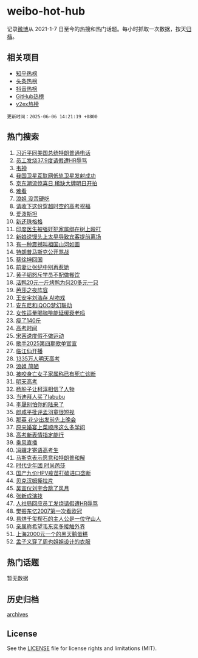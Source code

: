 # weibo-hot-hub

记录[微博](https://www.weibo.com)从 2021-1-7 日至今的热搜和热门话题。每小时抓取一次数据，按天[归档](archives)。

## 相关项目

- [知乎热榜](https://github.com/lonnyzhang423/zhihu-hot-hub)
- [头条热榜](https://github.com/lonnyzhang423/toutiao-hot-hub)
- [抖音热榜](https://github.com/lonnyzhang423/douyin-hot-hub)
- [GitHub热榜](https://github.com/lonnyzhang423/github-hot-hub)
- [v2ex热榜](https://github.com/lonnyzhang423/v2ex-hot-hub)


`更新时间：2025-06-06 14:21:19 +0800`

## 热门搜索

1. [习近平同美国总统特朗普通电话](https://m.weibo.cn/search?containerid=100103type%3D1%26t%3D10%26q%3D%23%E4%B9%A0%E8%BF%91%E5%B9%B3%E5%90%8C%E7%BE%8E%E5%9B%BD%E6%80%BB%E7%BB%9F%E7%89%B9%E6%9C%97%E6%99%AE%E9%80%9A%E7%94%B5%E8%AF%9D%23&stream_entry_id=51&isnewpage=1&extparam=seat%3D1%26filter_type%3Drealtimehot%26stream_entry_id%3D51%26c_type%3D51%26q%3D%2523%25E4%25B9%25A0%25E8%25BF%2591%25E5%25B9%25B3%25E5%2590%258C%25E7%25BE%258E%25E5%259B%25BD%25E6%2580%25BB%25E7%25BB%259F%25E7%2589%25B9%25E6%259C%2597%25E6%2599%25AE%25E9%2580%259A%25E7%2594%25B5%25E8%25AF%259D%2523%26dgr%3D0%26pos%3D0%26cate%3D10103%26display_time%3D1749190878%26pre_seqid%3D17491908783369055759)
1. [员工发烧37.9度请假遭HR辱骂](https://m.weibo.cn/search?containerid=100103type%3D1%26t%3D10%26q%3D%23%E5%91%98%E5%B7%A5%E5%8F%91%E7%83%A737.9%E5%BA%A6%E8%AF%B7%E5%81%87%E9%81%ADHR%E8%BE%B1%E9%AA%82%23&stream_entry_id=31&isnewpage=1&extparam=seat%3D1%26stream_entry_id%3D31%26band_rank%3D1%26q%3D%2523%25E5%2591%2598%25E5%25B7%25A5%25E5%258F%2591%25E7%2583%25A737.9%25E5%25BA%25A6%25E8%25AF%25B7%25E5%2581%2587%25E9%2581%25ADHR%25E8%25BE%25B1%25E9%25AA%2582%2523%26dgr%3D0%26flag%3D2%26filter_type%3Drealtimehot%26c_type%3D31%26pos%3D0%26cate%3D5001%26lcate%3D5001%26realpos%3D1%26display_time%3D1749190878%26pre_seqid%3D17491908783369055759)
1. [韦神](https://m.weibo.cn/search?containerid=100103type%3D1%26t%3D10%26q%3D%E9%9F%A6%E7%A5%9E&stream_entry_id=31&isnewpage=1&extparam=seat%3D1%26stream_entry_id%3D31%26band_rank%3D2%26q%3D%25E9%259F%25A6%25E7%25A5%259E%26dgr%3D0%26flag%3D1%26filter_type%3Drealtimehot%26c_type%3D31%26pos%3D1%26cate%3D5001%26lcate%3D5001%26realpos%3D2%26display_time%3D1749190878%26pre_seqid%3D17491908783369055759)
1. [我国卫星互联网低轨卫星发射成功](https://m.weibo.cn/search?containerid=100103type%3D1%26t%3D10%26q%3D%23%E6%88%91%E5%9B%BD%E5%8D%AB%E6%98%9F%E4%BA%92%E8%81%94%E7%BD%91%E4%BD%8E%E8%BD%A8%E5%8D%AB%E6%98%9F%E5%8F%91%E5%B0%84%E6%88%90%E5%8A%9F%23&stream_entry_id=31&isnewpage=1&extparam=seat%3D1%26stream_entry_id%3D31%26band_rank%3D3%26q%3D%2523%25E6%2588%2591%25E5%259B%25BD%25E5%258D%25AB%25E6%2598%259F%25E4%25BA%2592%25E8%2581%2594%25E7%25BD%2591%25E4%25BD%258E%25E8%25BD%25A8%25E5%258D%25AB%25E6%2598%259F%25E5%258F%2591%25E5%25B0%2584%25E6%2588%2590%25E5%258A%259F%2523%26dgr%3D0%26flag%3D0%26filter_type%3Drealtimehot%26c_type%3D31%26pos%3D2%26cate%3D5001%26lcate%3D5001%26realpos%3D3%26display_time%3D1749190878%26pre_seqid%3D17491908783369055759)
1. [京东潮流惊喜日 稀缺大牌明日开拍](https://m.weibo.cn/search?containerid=100103type%3D1%26t%3D10%26q%3D%23%E4%BA%AC%E4%B8%9C%E6%BD%AE%E6%B5%81%E6%83%8A%E5%96%9C%E6%97%A5+%E7%A8%80%E7%BC%BA%E5%A4%A7%E7%89%8C%E6%98%8E%E6%97%A5%E5%BC%80%E6%8B%8D%23&stream_entry_id=31&isnewpage=1&extparam=seat%3D1%26stream_entry_id%3D31%26band_rank%3D4%26q%3D%2523%25E4%25BA%25AC%25E4%25B8%259C%25E6%25BD%25AE%25E6%25B5%2581%25E6%2583%258A%25E5%2596%259C%25E6%2597%25A5%2520%25E7%25A8%2580%25E7%25BC%25BA%25E5%25A4%25A7%25E7%2589%258C%25E6%2598%258E%25E6%2597%25A5%25E5%25BC%2580%25E6%258B%258D%2523%26dgr%3D0%26is_ad_pos%3D1%26topic_ad%3D1%26c_type%3D31%26adid%3D288925%26cate%3D5001%26pos%3D3%26lcate%3D5001%26filter_type%3Drealtimehot%26display_time%3D1749190878%26pre_seqid%3D17491908783369055759)
1. [难看](https://m.weibo.cn/search?containerid=100103type%3D1%26t%3D10%26q%3D%E9%9A%BE%E7%9C%8B&stream_entry_id=31&isnewpage=1&extparam=seat%3D1%26stream_entry_id%3D31%26band_rank%3D4%26q%3D%25E9%259A%25BE%25E7%259C%258B%26dgr%3D0%26flag%3D1%26filter_type%3Drealtimehot%26c_type%3D31%26pos%3D4%26cate%3D5001%26lcate%3D5001%26realpos%3D4%26display_time%3D1749190878%26pre_seqid%3D17491908783369055759)
1. [浪姐 没苦硬吃](https://m.weibo.cn/search?containerid=100103type%3D1%26t%3D10%26q%3D%E6%B5%AA%E5%A7%90+%E6%B2%A1%E8%8B%A6%E7%A1%AC%E5%90%83&stream_entry_id=31&isnewpage=1&extparam=seat%3D1%26stream_entry_id%3D31%26band_rank%3D5%26q%3D%25E6%25B5%25AA%25E5%25A7%2590%2520%25E6%25B2%25A1%25E8%258B%25A6%25E7%25A1%25AC%25E5%2590%2583%26dgr%3D0%26flag%3D1%26filter_type%3Drealtimehot%26c_type%3D31%26pos%3D5%26cate%3D5001%26lcate%3D5001%26realpos%3D5%26display_time%3D1749190878%26pre_seqid%3D17491908783369055759)
1. [请收下这份穿越时空的高考祝福](https://m.weibo.cn/search?containerid=100103type%3D1%26t%3D10%26q%3D%23%E8%AF%B7%E6%94%B6%E4%B8%8B%E8%BF%99%E4%BB%BD%E7%A9%BF%E8%B6%8A%E6%97%B6%E7%A9%BA%E7%9A%84%E9%AB%98%E8%80%83%E7%A5%9D%E7%A6%8F%23&stream_entry_id=31&isnewpage=1&extparam=seat%3D1%26stream_entry_id%3D31%26band_rank%3D6%26q%3D%2523%25E8%25AF%25B7%25E6%2594%25B6%25E4%25B8%258B%25E8%25BF%2599%25E4%25BB%25BD%25E7%25A9%25BF%25E8%25B6%258A%25E6%2597%25B6%25E7%25A9%25BA%25E7%259A%2584%25E9%25AB%2598%25E8%2580%2583%25E7%25A5%259D%25E7%25A6%258F%2523%26dgr%3D0%26flag%3D1%26filter_type%3Drealtimehot%26c_type%3D31%26pos%3D6%26cate%3D5001%26lcate%3D5001%26realpos%3D6%26display_time%3D1749190878%26pre_seqid%3D17491908783369055759)
1. [爱泼斯坦](https://m.weibo.cn/search?containerid=100103type%3D1%26t%3D10%26q%3D%E7%88%B1%E6%B3%BC%E6%96%AF%E5%9D%A6&stream_entry_id=31&isnewpage=1&extparam=seat%3D1%26stream_entry_id%3D31%26band_rank%3D7%26q%3D%25E7%2588%25B1%25E6%25B3%25BC%25E6%2596%25AF%25E5%259D%25A6%26dgr%3D0%26flag%3D16%26filter_type%3Drealtimehot%26c_type%3D31%26pos%3D7%26cate%3D5001%26lcate%3D5001%26realpos%3D7%26display_time%3D1749190878%26pre_seqid%3D17491908783369055759)
1. [新还珠格格](https://m.weibo.cn/search?containerid=100103type%3D1%26t%3D10%26q%3D%E6%96%B0%E8%BF%98%E7%8F%A0%E6%A0%BC%E6%A0%BC&stream_entry_id=31&isnewpage=1&extparam=seat%3D1%26stream_entry_id%3D31%26band_rank%3D8%26q%3D%25E6%2596%25B0%25E8%25BF%2598%25E7%258F%25A0%25E6%25A0%25BC%25E6%25A0%25BC%26dgr%3D0%26flag%3D1%26filter_type%3Drealtimehot%26c_type%3D31%26pos%3D8%26cate%3D5001%26lcate%3D5001%26realpos%3D8%26display_time%3D1749190878%26pre_seqid%3D17491908783369055759)
1. [印度医生被强奸犯家属绑在树上殴打](https://m.weibo.cn/search?containerid=100103type%3D1%26t%3D10%26q%3D%23%E5%8D%B0%E5%BA%A6%E5%8C%BB%E7%94%9F%E8%A2%AB%E5%BC%BA%E5%A5%B8%E7%8A%AF%E5%AE%B6%E5%B1%9E%E7%BB%91%E5%9C%A8%E6%A0%91%E4%B8%8A%E6%AE%B4%E6%89%93%23&stream_entry_id=31&isnewpage=1&extparam=seat%3D1%26stream_entry_id%3D31%26band_rank%3D9%26q%3D%2523%25E5%258D%25B0%25E5%25BA%25A6%25E5%258C%25BB%25E7%2594%259F%25E8%25A2%25AB%25E5%25BC%25BA%25E5%25A5%25B8%25E7%258A%25AF%25E5%25AE%25B6%25E5%25B1%259E%25E7%25BB%2591%25E5%259C%25A8%25E6%25A0%2591%25E4%25B8%258A%25E6%25AE%25B4%25E6%2589%2593%2523%26dgr%3D0%26flag%3D2%26filter_type%3Drealtimehot%26c_type%3D31%26pos%3D9%26cate%3D5001%26lcate%3D5001%26realpos%3D9%26display_time%3D1749190878%26pre_seqid%3D17491908783369055759)
1. [新娘说馒头上太早导致宾客提前离场](https://m.weibo.cn/search?containerid=100103type%3D1%26t%3D10%26q%3D%23%E6%96%B0%E5%A8%98%E8%AF%B4%E9%A6%92%E5%A4%B4%E4%B8%8A%E5%A4%AA%E6%97%A9%E5%AF%BC%E8%87%B4%E5%AE%BE%E5%AE%A2%E6%8F%90%E5%89%8D%E7%A6%BB%E5%9C%BA%23&stream_entry_id=31&isnewpage=1&extparam=seat%3D1%26stream_entry_id%3D31%26band_rank%3D10%26q%3D%2523%25E6%2596%25B0%25E5%25A8%2598%25E8%25AF%25B4%25E9%25A6%2592%25E5%25A4%25B4%25E4%25B8%258A%25E5%25A4%25AA%25E6%2597%25A9%25E5%25AF%25BC%25E8%2587%25B4%25E5%25AE%25BE%25E5%25AE%25A2%25E6%258F%2590%25E5%2589%258D%25E7%25A6%25BB%25E5%259C%25BA%2523%26dgr%3D0%26flag%3D0%26filter_type%3Drealtimehot%26c_type%3D31%26pos%3D10%26cate%3D5001%26lcate%3D5001%26realpos%3D10%26display_time%3D1749190878%26pre_seqid%3D17491908783369055759)
1. [有一种震撼叫祖国山河如画](https://m.weibo.cn/search?containerid=100103type%3D1%26t%3D10%26q%3D%23%E6%9C%89%E4%B8%80%E7%A7%8D%E9%9C%87%E6%92%BC%E5%8F%AB%E7%A5%96%E5%9B%BD%E5%B1%B1%E6%B2%B3%E5%A6%82%E7%94%BB%23&stream_entry_id=31&isnewpage=1&extparam=seat%3D1%26stream_entry_id%3D31%26band_rank%3D11%26q%3D%2523%25E6%259C%2589%25E4%25B8%2580%25E7%25A7%258D%25E9%259C%2587%25E6%2592%25BC%25E5%258F%25AB%25E7%25A5%2596%25E5%259B%25BD%25E5%25B1%25B1%25E6%25B2%25B3%25E5%25A6%2582%25E7%2594%25BB%2523%26dgr%3D0%26flag%3D0%26filter_type%3Drealtimehot%26c_type%3D31%26pos%3D11%26cate%3D5001%26lcate%3D5001%26realpos%3D11%26display_time%3D1749190878%26pre_seqid%3D17491908783369055759)
1. [特朗普马斯克公开骂战](https://m.weibo.cn/search?containerid=100103type%3D1%26t%3D10%26q%3D%23%E7%89%B9%E6%9C%97%E6%99%AE%E9%A9%AC%E6%96%AF%E5%85%8B%E5%85%AC%E5%BC%80%E9%AA%82%E6%88%98%23&stream_entry_id=31&isnewpage=1&extparam=seat%3D1%26stream_entry_id%3D31%26band_rank%3D12%26q%3D%2523%25E7%2589%25B9%25E6%259C%2597%25E6%2599%25AE%25E9%25A9%25AC%25E6%2596%25AF%25E5%2585%258B%25E5%2585%25AC%25E5%25BC%2580%25E9%25AA%2582%25E6%2588%2598%2523%26dgr%3D0%26flag%3D0%26filter_type%3Drealtimehot%26c_type%3D31%26pos%3D12%26cate%3D5001%26lcate%3D5001%26realpos%3D12%26display_time%3D1749190878%26pre_seqid%3D17491908783369055759)
1. [蔡徐坤回国](https://m.weibo.cn/search?containerid=100103type%3D1%26t%3D10%26q%3D%E8%94%A1%E5%BE%90%E5%9D%A4%E5%9B%9E%E5%9B%BD&stream_entry_id=31&isnewpage=1&extparam=seat%3D1%26stream_entry_id%3D31%26band_rank%3D13%26q%3D%25E8%2594%25A1%25E5%25BE%2590%25E5%259D%25A4%25E5%259B%259E%25E5%259B%25BD%26dgr%3D0%26flag%3D0%26filter_type%3Drealtimehot%26c_type%3D31%26pos%3D13%26cate%3D5001%26lcate%3D5001%26realpos%3D13%26display_time%3D1749190878%26pre_seqid%3D17491908783369055759)
1. [前妻让张纪中别再惹她](https://m.weibo.cn/search?containerid=100103type%3D1%26t%3D10%26q%3D%23%E5%89%8D%E5%A6%BB%E8%AE%A9%E5%BC%A0%E7%BA%AA%E4%B8%AD%E5%88%AB%E5%86%8D%E6%83%B9%E5%A5%B9%23&stream_entry_id=31&isnewpage=1&extparam=seat%3D1%26stream_entry_id%3D31%26band_rank%3D14%26q%3D%2523%25E5%2589%258D%25E5%25A6%25BB%25E8%25AE%25A9%25E5%25BC%25A0%25E7%25BA%25AA%25E4%25B8%25AD%25E5%2588%25AB%25E5%2586%258D%25E6%2583%25B9%25E5%25A5%25B9%2523%26dgr%3D0%26flag%3D1%26filter_type%3Drealtimehot%26c_type%3D31%26pos%3D14%26cate%3D5001%26lcate%3D5001%26realpos%3D14%26display_time%3D1749190878%26pre_seqid%3D17491908783369055759)
1. [黄子韬怒斥学员不配做餐饮](https://m.weibo.cn/search?containerid=100103type%3D1%26t%3D10%26q%3D%E9%BB%84%E5%AD%90%E9%9F%AC%E6%80%92%E6%96%A5%E5%AD%A6%E5%91%98%E4%B8%8D%E9%85%8D%E5%81%9A%E9%A4%90%E9%A5%AE&stream_entry_id=31&isnewpage=1&extparam=seat%3D1%26stream_entry_id%3D31%26band_rank%3D15%26q%3D%25E9%25BB%2584%25E5%25AD%2590%25E9%259F%25AC%25E6%2580%2592%25E6%2596%25A5%25E5%25AD%25A6%25E5%2591%2598%25E4%25B8%258D%25E9%2585%258D%25E5%2581%259A%25E9%25A4%2590%25E9%25A5%25AE%26dgr%3D0%26flag%3D2%26filter_type%3Drealtimehot%26c_type%3D31%26pos%3D15%26cate%3D5001%26lcate%3D5001%26realpos%3D15%26display_time%3D1749190878%26pre_seqid%3D17491908783369055759)
1. [活鸭20元一斤烤鸭为何20多元一只](https://m.weibo.cn/search?containerid=100103type%3D1%26t%3D10%26q%3D%23%E6%B4%BB%E9%B8%AD20%E5%85%83%E4%B8%80%E6%96%A4%E7%83%A4%E9%B8%AD%E4%B8%BA%E4%BD%9520%E5%A4%9A%E5%85%83%E4%B8%80%E5%8F%AA%23&stream_entry_id=31&isnewpage=1&extparam=seat%3D1%26stream_entry_id%3D31%26band_rank%3D16%26q%3D%2523%25E6%25B4%25BB%25E9%25B8%25AD20%25E5%2585%2583%25E4%25B8%2580%25E6%2596%25A4%25E7%2583%25A4%25E9%25B8%25AD%25E4%25B8%25BA%25E4%25BD%259520%25E5%25A4%259A%25E5%2585%2583%25E4%25B8%2580%25E5%258F%25AA%2523%26dgr%3D0%26flag%3D0%26filter_type%3Drealtimehot%26c_type%3D31%26pos%3D16%26cate%3D5001%26lcate%3D5001%26realpos%3D16%26display_time%3D1749190878%26pre_seqid%3D17491908783369055759)
1. [芭莎之夜阵容](https://m.weibo.cn/search?containerid=100103type%3D1%26t%3D10%26q%3D%23%E8%8A%AD%E8%8E%8E%E4%B9%8B%E5%A4%9C%E9%98%B5%E5%AE%B9%23&stream_entry_id=31&isnewpage=1&extparam=seat%3D1%26stream_entry_id%3D31%26band_rank%3D17%26q%3D%2523%25E8%258A%25AD%25E8%258E%258E%25E4%25B9%258B%25E5%25A4%259C%25E9%2598%25B5%25E5%25AE%25B9%2523%26dgr%3D0%26flag%3D1%26filter_type%3Drealtimehot%26c_type%3D31%26pos%3D17%26cate%3D5001%26lcate%3D5001%26realpos%3D17%26display_time%3D1749190878%26pre_seqid%3D17491908783369055759)
1. [王安宇刘浩存 AI吻戏](https://m.weibo.cn/search?containerid=100103type%3D1%26t%3D10%26q%3D%E7%8E%8B%E5%AE%89%E5%AE%87%E5%88%98%E6%B5%A9%E5%AD%98+AI%E5%90%BB%E6%88%8F&stream_entry_id=31&isnewpage=1&extparam=seat%3D1%26stream_entry_id%3D31%26band_rank%3D18%26q%3D%25E7%258E%258B%25E5%25AE%2589%25E5%25AE%2587%25E5%2588%2598%25E6%25B5%25A9%25E5%25AD%2598%2520AI%25E5%2590%25BB%25E6%2588%258F%26dgr%3D0%26flag%3D0%26filter_type%3Drealtimehot%26c_type%3D31%26pos%3D18%26cate%3D5001%26lcate%3D5001%26realpos%3D18%26display_time%3D1749190878%26pre_seqid%3D17491908783369055759)
1. [安东尼和iQOO梦幻联动](https://m.weibo.cn/search?containerid=100103type%3D1%26t%3D10%26q%3D%23%E5%AE%89%E4%B8%9C%E5%B0%BC%E5%92%8CiQOO%E6%A2%A6%E5%B9%BB%E8%81%94%E5%8A%A8%23&stream_entry_id=31&isnewpage=1&extparam=seat%3D1%26stream_entry_id%3D31%26band_rank%3D19%26q%3D%2523%25E5%25AE%2589%25E4%25B8%259C%25E5%25B0%25BC%25E5%2592%258CiQOO%25E6%25A2%25A6%25E5%25B9%25BB%25E8%2581%2594%25E5%258A%25A8%2523%26dgr%3D0%26flag%3D1%26filter_type%3Drealtimehot%26c_type%3D31%26pos%3D19%26cate%3D5001%26lcate%3D5001%26realpos%3D19%26display_time%3D1749190878%26pre_seqid%3D17491908783369055759)
1. [女性适量喝咖啡能延缓衰老吗](https://m.weibo.cn/search?containerid=100103type%3D1%26t%3D10%26q%3D%E5%A5%B3%E6%80%A7%E9%80%82%E9%87%8F%E5%96%9D%E5%92%96%E5%95%A1%E8%83%BD%E5%BB%B6%E7%BC%93%E8%A1%B0%E8%80%81%E5%90%97&stream_entry_id=31&isnewpage=1&extparam=seat%3D1%26stream_entry_id%3D31%26band_rank%3D20%26q%3D%25E5%25A5%25B3%25E6%2580%25A7%25E9%2580%2582%25E9%2587%258F%25E5%2596%259D%25E5%2592%2596%25E5%2595%25A1%25E8%2583%25BD%25E5%25BB%25B6%25E7%25BC%2593%25E8%25A1%25B0%25E8%2580%2581%25E5%2590%2597%26dgr%3D0%26is_ai_ask%3D1%26flag%3D1%26filter_type%3Drealtimehot%26realpos%3D20%26pos%3D20%26cate%3D5001%26lcate%3D5001%26c_type%3D31%26display_time%3D1749190878%26pre_seqid%3D17491908783369055759)
1. [瘦了140斤](https://m.weibo.cn/search?containerid=100103type%3D1%26t%3D10%26q%3D%E7%98%A6%E4%BA%86140%E6%96%A4&stream_entry_id=31&isnewpage=1&extparam=seat%3D1%26stream_entry_id%3D31%26band_rank%3D21%26q%3D%25E7%2598%25A6%25E4%25BA%2586140%25E6%2596%25A4%26dgr%3D0%26flag%3D0%26filter_type%3Drealtimehot%26c_type%3D31%26pos%3D21%26cate%3D5001%26lcate%3D5001%26realpos%3D21%26display_time%3D1749190878%26pre_seqid%3D17491908783369055759)
1. [高考时间](https://m.weibo.cn/search?containerid=100103type%3D1%26t%3D10%26q%3D%E9%AB%98%E8%80%83%E6%97%B6%E9%97%B4&stream_entry_id=31&isnewpage=1&extparam=seat%3D1%26stream_entry_id%3D31%26band_rank%3D22%26q%3D%25E9%25AB%2598%25E8%2580%2583%25E6%2597%25B6%25E9%2597%25B4%26dgr%3D0%26flag%3D0%26filter_type%3Drealtimehot%26c_type%3D31%26pos%3D22%26cate%3D5001%26lcate%3D5001%26realpos%3D22%26display_time%3D1749190878%26pre_seqid%3D17491908783369055759)
1. [宋茜说度假不做运动](https://m.weibo.cn/search?containerid=100103type%3D1%26t%3D10%26q%3D%23%E5%AE%8B%E8%8C%9C%E8%AF%B4%E5%BA%A6%E5%81%87%E4%B8%8D%E5%81%9A%E8%BF%90%E5%8A%A8%23&stream_entry_id=31&isnewpage=1&extparam=seat%3D1%26stream_entry_id%3D31%26band_rank%3D23%26q%3D%2523%25E5%25AE%258B%25E8%258C%259C%25E8%25AF%25B4%25E5%25BA%25A6%25E5%2581%2587%25E4%25B8%258D%25E5%2581%259A%25E8%25BF%2590%25E5%258A%25A8%2523%26dgr%3D0%26flag%3D1%26filter_type%3Drealtimehot%26c_type%3D31%26pos%3D23%26cate%3D5001%26lcate%3D5001%26realpos%3D23%26display_time%3D1749190878%26pre_seqid%3D17491908783369055759)
1. [歌手2025第四期歌单官宣](https://m.weibo.cn/search?containerid=100103type%3D1%26t%3D10%26q%3D%23%E6%AD%8C%E6%89%8B2025%E7%AC%AC%E5%9B%9B%E6%9C%9F%E6%AD%8C%E5%8D%95%E5%AE%98%E5%AE%A3%23&stream_entry_id=31&isnewpage=1&extparam=seat%3D1%26stream_entry_id%3D31%26band_rank%3D24%26q%3D%2523%25E6%25AD%258C%25E6%2589%258B2025%25E7%25AC%25AC%25E5%259B%259B%25E6%259C%259F%25E6%25AD%258C%25E5%258D%2595%25E5%25AE%2598%25E5%25AE%25A3%2523%26dgr%3D0%26flag%3D1%26filter_type%3Drealtimehot%26c_type%3D31%26pos%3D24%26cate%3D5001%26lcate%3D5001%26realpos%3D24%26display_time%3D1749190878%26pre_seqid%3D17491908783369055759)
1. [临江仙开播](https://m.weibo.cn/search?containerid=100103type%3D1%26t%3D10%26q%3D%E4%B8%B4%E6%B1%9F%E4%BB%99%E5%BC%80%E6%92%AD&stream_entry_id=31&isnewpage=1&extparam=seat%3D1%26stream_entry_id%3D31%26band_rank%3D25%26q%3D%25E4%25B8%25B4%25E6%25B1%259F%25E4%25BB%2599%25E5%25BC%2580%25E6%2592%25AD%26dgr%3D0%26flag%3D0%26filter_type%3Drealtimehot%26c_type%3D31%26pos%3D25%26cate%3D5001%26lcate%3D5001%26realpos%3D25%26display_time%3D1749190878%26pre_seqid%3D17491908783369055759)
1. [1335万人明天高考](https://m.weibo.cn/search?containerid=100103type%3D1%26t%3D10%26q%3D%231335%E4%B8%87%E4%BA%BA%E6%98%8E%E5%A4%A9%E9%AB%98%E8%80%83%23&stream_entry_id=31&isnewpage=1&extparam=seat%3D1%26stream_entry_id%3D31%26band_rank%3D26%26q%3D%25231335%25E4%25B8%2587%25E4%25BA%25BA%25E6%2598%258E%25E5%25A4%25A9%25E9%25AB%2598%25E8%2580%2583%2523%26dgr%3D0%26flag%3D0%26filter_type%3Drealtimehot%26c_type%3D31%26pos%3D26%26cate%3D5001%26lcate%3D5001%26realpos%3D26%26display_time%3D1749190878%26pre_seqid%3D17491908783369055759)
1. [浪姐 简陋](https://m.weibo.cn/search?containerid=100103type%3D1%26t%3D10%26q%3D%E6%B5%AA%E5%A7%90+%E7%AE%80%E9%99%8B&stream_entry_id=31&isnewpage=1&extparam=seat%3D1%26stream_entry_id%3D31%26band_rank%3D27%26q%3D%25E6%25B5%25AA%25E5%25A7%2590%2520%25E7%25AE%2580%25E9%2599%258B%26dgr%3D0%26flag%3D1%26filter_type%3Drealtimehot%26c_type%3D31%26pos%3D27%26cate%3D5001%26lcate%3D5001%26realpos%3D27%26display_time%3D1749190878%26pre_seqid%3D17491908783369055759)
1. [被咬身亡女子家属称已有死亡诊断](https://m.weibo.cn/search?containerid=100103type%3D1%26t%3D10%26q%3D%23%E8%A2%AB%E5%92%AC%E8%BA%AB%E4%BA%A1%E5%A5%B3%E5%AD%90%E5%AE%B6%E5%B1%9E%E7%A7%B0%E5%B7%B2%E6%9C%89%E6%AD%BB%E4%BA%A1%E8%AF%8A%E6%96%AD%23&stream_entry_id=31&isnewpage=1&extparam=seat%3D1%26stream_entry_id%3D31%26band_rank%3D28%26q%3D%2523%25E8%25A2%25AB%25E5%2592%25AC%25E8%25BA%25AB%25E4%25BA%25A1%25E5%25A5%25B3%25E5%25AD%2590%25E5%25AE%25B6%25E5%25B1%259E%25E7%25A7%25B0%25E5%25B7%25B2%25E6%259C%2589%25E6%25AD%25BB%25E4%25BA%25A1%25E8%25AF%258A%25E6%2596%25AD%2523%26dgr%3D0%26flag%3D0%26filter_type%3Drealtimehot%26c_type%3D31%26pos%3D28%26cate%3D5001%26lcate%3D5001%26realpos%3D28%26display_time%3D1749190878%26pre_seqid%3D17491908783369055759)
1. [明天高考](https://m.weibo.cn/search?containerid=100103type%3D1%26t%3D10%26q%3D%23%E6%98%8E%E5%A4%A9%E9%AB%98%E8%80%83%23&stream_entry_id=31&isnewpage=1&extparam=seat%3D1%26stream_entry_id%3D31%26band_rank%3D29%26q%3D%2523%25E6%2598%258E%25E5%25A4%25A9%25E9%25AB%2598%25E8%2580%2583%2523%26dgr%3D0%26flag%3D0%26filter_type%3Drealtimehot%26c_type%3D31%26pos%3D29%26cate%3D5001%26lcate%3D5001%26realpos%3D29%26display_time%3D1749190878%26pre_seqid%3D17491908783369055759)
1. [杨肸子让柯淳相信了人物](https://m.weibo.cn/search?containerid=100103type%3D1%26t%3D10%26q%3D%E6%9D%A8%E8%82%B8%E5%AD%90%E8%AE%A9%E6%9F%AF%E6%B7%B3%E7%9B%B8%E4%BF%A1%E4%BA%86%E4%BA%BA%E7%89%A9&stream_entry_id=31&isnewpage=1&extparam=seat%3D1%26stream_entry_id%3D31%26band_rank%3D30%26q%3D%25E6%259D%25A8%25E8%2582%25B8%25E5%25AD%2590%25E8%25AE%25A9%25E6%259F%25AF%25E6%25B7%25B3%25E7%259B%25B8%25E4%25BF%25A1%25E4%25BA%2586%25E4%25BA%25BA%25E7%2589%25A9%26dgr%3D0%26flag%3D1%26filter_type%3Drealtimehot%26c_type%3D31%26pos%3D30%26cate%3D5001%26lcate%3D5001%26realpos%3D30%26display_time%3D1749190878%26pre_seqid%3D17491908783369055759)
1. [当迪拜人买了labubu](https://m.weibo.cn/search?containerid=100103type%3D1%26t%3D10%26q%3D%E5%BD%93%E8%BF%AA%E6%8B%9C%E4%BA%BA%E4%B9%B0%E4%BA%86labubu&stream_entry_id=31&isnewpage=1&extparam=seat%3D1%26stream_entry_id%3D31%26band_rank%3D31%26q%3D%25E5%25BD%2593%25E8%25BF%25AA%25E6%258B%259C%25E4%25BA%25BA%25E4%25B9%25B0%25E4%25BA%2586labubu%26dgr%3D0%26flag%3D0%26filter_type%3Drealtimehot%26c_type%3D31%26pos%3D31%26cate%3D5001%26lcate%3D5001%26realpos%3D31%26display_time%3D1749190878%26pre_seqid%3D17491908783369055759)
1. [李晟别怕你的陆来了](https://m.weibo.cn/search?containerid=100103type%3D1%26t%3D10%26q%3D%E6%9D%8E%E6%99%9F%E5%88%AB%E6%80%95%E4%BD%A0%E7%9A%84%E9%99%86%E6%9D%A5%E4%BA%86&stream_entry_id=31&isnewpage=1&extparam=seat%3D1%26stream_entry_id%3D31%26band_rank%3D32%26q%3D%25E6%259D%258E%25E6%2599%259F%25E5%2588%25AB%25E6%2580%2595%25E4%25BD%25A0%25E7%259A%2584%25E9%2599%2586%25E6%259D%25A5%25E4%25BA%2586%26dgr%3D0%26flag%3D1%26filter_type%3Drealtimehot%26c_type%3D31%26pos%3D32%26cate%3D5001%26lcate%3D5001%26realpos%3D32%26display_time%3D1749190878%26pre_seqid%3D17491908783369055759)
1. [郎咸平批评孟羽童很短视](https://m.weibo.cn/search?containerid=100103type%3D1%26t%3D10%26q%3D%23%E9%83%8E%E5%92%B8%E5%B9%B3%E6%89%B9%E8%AF%84%E5%AD%9F%E7%BE%BD%E7%AB%A5%E5%BE%88%E7%9F%AD%E8%A7%86%23&stream_entry_id=31&isnewpage=1&extparam=seat%3D1%26stream_entry_id%3D31%26band_rank%3D33%26q%3D%2523%25E9%2583%258E%25E5%2592%25B8%25E5%25B9%25B3%25E6%2589%25B9%25E8%25AF%2584%25E5%25AD%259F%25E7%25BE%25BD%25E7%25AB%25A5%25E5%25BE%2588%25E7%259F%25AD%25E8%25A7%2586%2523%26dgr%3D0%26flag%3D1%26filter_type%3Drealtimehot%26c_type%3D31%26pos%3D33%26cate%3D5001%26lcate%3D5001%26realpos%3D33%26display_time%3D1749190878%26pre_seqid%3D17491908783369055759)
1. [那英 花少出发前先上晚会](https://m.weibo.cn/search?containerid=100103type%3D1%26t%3D10%26q%3D%E9%82%A3%E8%8B%B1+%E8%8A%B1%E5%B0%91%E5%87%BA%E5%8F%91%E5%89%8D%E5%85%88%E4%B8%8A%E6%99%9A%E4%BC%9A&stream_entry_id=31&isnewpage=1&extparam=seat%3D1%26stream_entry_id%3D31%26band_rank%3D34%26q%3D%25E9%2582%25A3%25E8%258B%25B1%2520%25E8%258A%25B1%25E5%25B0%2591%25E5%2587%25BA%25E5%258F%2591%25E5%2589%258D%25E5%2585%2588%25E4%25B8%258A%25E6%2599%259A%25E4%25BC%259A%26dgr%3D0%26flag%3D1%26filter_type%3Drealtimehot%26c_type%3D31%26pos%3D34%26cate%3D5001%26lcate%3D5001%26realpos%3D34%26display_time%3D1749190878%26pre_seqid%3D17491908783369055759)
1. [原来婚宴上菜顺序这么多学问](https://m.weibo.cn/search?containerid=100103type%3D1%26t%3D10%26q%3D%23%E5%8E%9F%E6%9D%A5%E5%A9%9A%E5%AE%B4%E4%B8%8A%E8%8F%9C%E9%A1%BA%E5%BA%8F%E8%BF%99%E4%B9%88%E5%A4%9A%E5%AD%A6%E9%97%AE%23&stream_entry_id=31&isnewpage=1&extparam=seat%3D1%26stream_entry_id%3D31%26band_rank%3D35%26q%3D%2523%25E5%258E%259F%25E6%259D%25A5%25E5%25A9%259A%25E5%25AE%25B4%25E4%25B8%258A%25E8%258F%259C%25E9%25A1%25BA%25E5%25BA%258F%25E8%25BF%2599%25E4%25B9%2588%25E5%25A4%259A%25E5%25AD%25A6%25E9%2597%25AE%2523%26dgr%3D0%26flag%3D1%26filter_type%3Drealtimehot%26c_type%3D31%26pos%3D35%26cate%3D5001%26lcate%3D5001%26realpos%3D35%26display_time%3D1749190878%26pre_seqid%3D17491908783369055759)
1. [高考新表情指定能行](https://m.weibo.cn/search?containerid=100103type%3D1%26t%3D10%26q%3D%E9%AB%98%E8%80%83%E6%96%B0%E8%A1%A8%E6%83%85%E6%8C%87%E5%AE%9A%E8%83%BD%E8%A1%8C&stream_entry_id=31&isnewpage=1&extparam=seat%3D1%26stream_entry_id%3D31%26band_rank%3D36%26q%3D%25E9%25AB%2598%25E8%2580%2583%25E6%2596%25B0%25E8%25A1%25A8%25E6%2583%2585%25E6%258C%2587%25E5%25AE%259A%25E8%2583%25BD%25E8%25A1%258C%26dgr%3D0%26flag%3D1%26filter_type%3Drealtimehot%26c_type%3D31%26pos%3D36%26cate%3D5001%26lcate%3D5001%26realpos%3D36%26display_time%3D1749190878%26pre_seqid%3D17491908783369055759)
1. [乘风直播](https://m.weibo.cn/search?containerid=100103type%3D1%26t%3D10%26q%3D%E4%B9%98%E9%A3%8E%E7%9B%B4%E6%92%AD&stream_entry_id=31&isnewpage=1&extparam=seat%3D1%26stream_entry_id%3D31%26band_rank%3D37%26q%3D%25E4%25B9%2598%25E9%25A3%258E%25E7%259B%25B4%25E6%2592%25AD%26dgr%3D0%26flag%3D0%26filter_type%3Drealtimehot%26c_type%3D31%26pos%3D37%26cate%3D5001%26lcate%3D5001%26realpos%3D37%26display_time%3D1749190878%26pre_seqid%3D17491908783369055759)
1. [冯骥才寄语高考生](https://m.weibo.cn/search?containerid=100103type%3D1%26t%3D10%26q%3D%E5%86%AF%E9%AA%A5%E6%89%8D%E5%AF%84%E8%AF%AD%E9%AB%98%E8%80%83%E7%94%9F&stream_entry_id=31&isnewpage=1&extparam=seat%3D1%26stream_entry_id%3D31%26band_rank%3D38%26q%3D%25E5%2586%25AF%25E9%25AA%25A5%25E6%2589%258D%25E5%25AF%2584%25E8%25AF%25AD%25E9%25AB%2598%25E8%2580%2583%25E7%2594%259F%26dgr%3D0%26flag%3D1%26filter_type%3Drealtimehot%26c_type%3D31%26pos%3D38%26cate%3D5001%26lcate%3D5001%26realpos%3D38%26display_time%3D1749190878%26pre_seqid%3D17491908783369055759)
1. [马斯克表示愿意和特朗普和解](https://m.weibo.cn/search?containerid=100103type%3D1%26t%3D10%26q%3D%23%E9%A9%AC%E6%96%AF%E5%85%8B%E8%A1%A8%E7%A4%BA%E6%84%BF%E6%84%8F%E5%92%8C%E7%89%B9%E6%9C%97%E6%99%AE%E5%92%8C%E8%A7%A3%23&stream_entry_id=31&isnewpage=1&extparam=seat%3D1%26stream_entry_id%3D31%26band_rank%3D39%26q%3D%2523%25E9%25A9%25AC%25E6%2596%25AF%25E5%2585%258B%25E8%25A1%25A8%25E7%25A4%25BA%25E6%2584%25BF%25E6%2584%258F%25E5%2592%258C%25E7%2589%25B9%25E6%259C%2597%25E6%2599%25AE%25E5%2592%258C%25E8%25A7%25A3%2523%26dgr%3D0%26flag%3D0%26filter_type%3Drealtimehot%26c_type%3D31%26pos%3D39%26cate%3D5001%26lcate%3D5001%26realpos%3D39%26display_time%3D1749190878%26pre_seqid%3D17491908783369055759)
1. [时代少年团 时尚芭莎](https://m.weibo.cn/search?containerid=100103type%3D1%26t%3D10%26q%3D%E6%97%B6%E4%BB%A3%E5%B0%91%E5%B9%B4%E5%9B%A2+%E6%97%B6%E5%B0%9A%E8%8A%AD%E8%8E%8E&stream_entry_id=31&isnewpage=1&extparam=seat%3D1%26stream_entry_id%3D31%26band_rank%3D40%26q%3D%25E6%2597%25B6%25E4%25BB%25A3%25E5%25B0%2591%25E5%25B9%25B4%25E5%259B%25A2%2520%25E6%2597%25B6%25E5%25B0%259A%25E8%258A%25AD%25E8%258E%258E%26dgr%3D0%26flag%3D1%26filter_type%3Drealtimehot%26c_type%3D31%26pos%3D40%26cate%3D5001%26lcate%3D5001%26realpos%3D40%26display_time%3D1749190878%26pre_seqid%3D17491908783369055759)
1. [国产九价HPV疫苗打破进口垄断](https://m.weibo.cn/search?containerid=100103type%3D1%26t%3D10%26q%3D%E5%9B%BD%E4%BA%A7%E4%B9%9D%E4%BB%B7HPV%E7%96%AB%E8%8B%97%E6%89%93%E7%A0%B4%E8%BF%9B%E5%8F%A3%E5%9E%84%E6%96%AD&stream_entry_id=31&isnewpage=1&extparam=seat%3D1%26stream_entry_id%3D31%26band_rank%3D41%26q%3D%25E5%259B%25BD%25E4%25BA%25A7%25E4%25B9%259D%25E4%25BB%25B7HPV%25E7%2596%25AB%25E8%258B%2597%25E6%2589%2593%25E7%25A0%25B4%25E8%25BF%259B%25E5%258F%25A3%25E5%259E%2584%25E6%2596%25AD%26dgr%3D0%26flag%3D1%26filter_type%3Drealtimehot%26c_type%3D31%26pos%3D41%26cate%3D5001%26lcate%3D5001%26realpos%3D41%26display_time%3D1749190878%26pre_seqid%3D17491908783369055759)
1. [贝克汉姆撕拉片](https://m.weibo.cn/search?containerid=100103type%3D1%26t%3D10%26q%3D%E8%B4%9D%E5%85%8B%E6%B1%89%E5%A7%86%E6%92%95%E6%8B%89%E7%89%87&stream_entry_id=31&isnewpage=1&extparam=seat%3D1%26stream_entry_id%3D31%26band_rank%3D42%26q%3D%25E8%25B4%259D%25E5%2585%258B%25E6%25B1%2589%25E5%25A7%2586%25E6%2592%2595%25E6%258B%2589%25E7%2589%2587%26dgr%3D0%26flag%3D1%26filter_type%3Drealtimehot%26c_type%3D31%26pos%3D42%26cate%3D5001%26lcate%3D5001%26realpos%3D42%26display_time%3D1749190878%26pre_seqid%3D17491908783369055759)
1. [吴宣仪刘宇合跳了风月](https://m.weibo.cn/search?containerid=100103type%3D1%26t%3D10%26q%3D%23%E5%90%B4%E5%AE%A3%E4%BB%AA%E5%88%98%E5%AE%87%E5%90%88%E8%B7%B3%E4%BA%86%E9%A3%8E%E6%9C%88%23&stream_entry_id=31&isnewpage=1&extparam=seat%3D1%26stream_entry_id%3D31%26band_rank%3D43%26q%3D%2523%25E5%2590%25B4%25E5%25AE%25A3%25E4%25BB%25AA%25E5%2588%2598%25E5%25AE%2587%25E5%2590%2588%25E8%25B7%25B3%25E4%25BA%2586%25E9%25A3%258E%25E6%259C%2588%2523%26dgr%3D0%26flag%3D1%26filter_type%3Drealtimehot%26c_type%3D31%26pos%3D43%26cate%3D5001%26lcate%3D5001%26realpos%3D43%26display_time%3D1749190878%26pre_seqid%3D17491908783369055759)
1. [张新成演技](https://m.weibo.cn/search?containerid=100103type%3D1%26t%3D10%26q%3D%E5%BC%A0%E6%96%B0%E6%88%90%E6%BC%94%E6%8A%80&stream_entry_id=31&isnewpage=1&extparam=seat%3D1%26stream_entry_id%3D31%26band_rank%3D44%26q%3D%25E5%25BC%25A0%25E6%2596%25B0%25E6%2588%2590%25E6%25BC%2594%25E6%258A%2580%26dgr%3D0%26flag%3D1%26filter_type%3Drealtimehot%26c_type%3D31%26pos%3D44%26cate%3D5001%26lcate%3D5001%26realpos%3D44%26display_time%3D1749190878%26pre_seqid%3D17491908783369055759)
1. [人社局回应员工发烧请假遭HR辱骂](https://m.weibo.cn/search?containerid=100103type%3D1%26t%3D10%26q%3D%23%E4%BA%BA%E7%A4%BE%E5%B1%80%E5%9B%9E%E5%BA%94%E5%91%98%E5%B7%A5%E5%8F%91%E7%83%A7%E8%AF%B7%E5%81%87%E9%81%ADHR%E8%BE%B1%E9%AA%82%23&stream_entry_id=31&isnewpage=1&extparam=seat%3D1%26stream_entry_id%3D31%26band_rank%3D45%26q%3D%2523%25E4%25BA%25BA%25E7%25A4%25BE%25E5%25B1%2580%25E5%259B%259E%25E5%25BA%2594%25E5%2591%2598%25E5%25B7%25A5%25E5%258F%2591%25E7%2583%25A7%25E8%25AF%25B7%25E5%2581%2587%25E9%2581%25ADHR%25E8%25BE%25B1%25E9%25AA%2582%2523%26dgr%3D0%26flag%3D1%26filter_type%3Drealtimehot%26c_type%3D31%26pos%3D45%26cate%3D5001%26lcate%3D5001%26realpos%3D45%26display_time%3D1749190878%26pre_seqid%3D17491908783369055759)
1. [樊振东忆2007第一次看欧冠](https://m.weibo.cn/search?containerid=100103type%3D1%26t%3D10%26q%3D%23%E6%A8%8A%E6%8C%AF%E4%B8%9C%E5%BF%862007%E7%AC%AC%E4%B8%80%E6%AC%A1%E7%9C%8B%E6%AC%A7%E5%86%A0%23&stream_entry_id=31&isnewpage=1&extparam=seat%3D1%26stream_entry_id%3D31%26band_rank%3D46%26q%3D%2523%25E6%25A8%258A%25E6%258C%25AF%25E4%25B8%259C%25E5%25BF%25862007%25E7%25AC%25AC%25E4%25B8%2580%25E6%25AC%25A1%25E7%259C%258B%25E6%25AC%25A7%25E5%2586%25A0%2523%26dgr%3D0%26flag%3D0%26filter_type%3Drealtimehot%26c_type%3D31%26pos%3D46%26cate%3D5001%26lcate%3D5001%26realpos%3D46%26display_time%3D1749190878%26pre_seqid%3D17491908783369055759)
1. [易烊千玺楔石的主人公是一位守山人](https://m.weibo.cn/search?containerid=100103type%3D1%26t%3D10%26q%3D%23%E6%98%93%E7%83%8A%E5%8D%83%E7%8E%BA%E6%A5%94%E7%9F%B3%E7%9A%84%E4%B8%BB%E4%BA%BA%E5%85%AC%E6%98%AF%E4%B8%80%E4%BD%8D%E5%AE%88%E5%B1%B1%E4%BA%BA%23&stream_entry_id=31&isnewpage=1&extparam=seat%3D1%26stream_entry_id%3D31%26band_rank%3D47%26q%3D%2523%25E6%2598%2593%25E7%2583%258A%25E5%258D%2583%25E7%258E%25BA%25E6%25A5%2594%25E7%259F%25B3%25E7%259A%2584%25E4%25B8%25BB%25E4%25BA%25BA%25E5%2585%25AC%25E6%2598%25AF%25E4%25B8%2580%25E4%25BD%258D%25E5%25AE%2588%25E5%25B1%25B1%25E4%25BA%25BA%2523%26dgr%3D0%26flag%3D1%26filter_type%3Drealtimehot%26c_type%3D31%26pos%3D47%26cate%3D5001%26lcate%3D5001%26realpos%3D47%26display_time%3D1749190878%26pre_seqid%3D17491908783369055759)
1. [亲属称希望韦东奕多接触外界](https://m.weibo.cn/search?containerid=100103type%3D1%26t%3D10%26q%3D%23%E4%BA%B2%E5%B1%9E%E7%A7%B0%E5%B8%8C%E6%9C%9B%E9%9F%A6%E4%B8%9C%E5%A5%95%E5%A4%9A%E6%8E%A5%E8%A7%A6%E5%A4%96%E7%95%8C%23&stream_entry_id=31&isnewpage=1&extparam=seat%3D1%26stream_entry_id%3D31%26band_rank%3D48%26q%3D%2523%25E4%25BA%25B2%25E5%25B1%259E%25E7%25A7%25B0%25E5%25B8%258C%25E6%259C%259B%25E9%259F%25A6%25E4%25B8%259C%25E5%25A5%2595%25E5%25A4%259A%25E6%258E%25A5%25E8%25A7%25A6%25E5%25A4%2596%25E7%2595%258C%2523%26dgr%3D0%26flag%3D1%26filter_type%3Drealtimehot%26c_type%3D31%26pos%3D48%26cate%3D5001%26lcate%3D5001%26realpos%3D48%26display_time%3D1749190878%26pre_seqid%3D17491908783369055759)
1. [上海2000元一个的黑天鹅蛋糕](https://m.weibo.cn/search?containerid=100103type%3D1%26t%3D10%26q%3D%E4%B8%8A%E6%B5%B72000%E5%85%83%E4%B8%80%E4%B8%AA%E7%9A%84%E9%BB%91%E5%A4%A9%E9%B9%85%E8%9B%8B%E7%B3%95&stream_entry_id=31&isnewpage=1&extparam=seat%3D1%26stream_entry_id%3D31%26band_rank%3D49%26q%3D%25E4%25B8%258A%25E6%25B5%25B72000%25E5%2585%2583%25E4%25B8%2580%25E4%25B8%25AA%25E7%259A%2584%25E9%25BB%2591%25E5%25A4%25A9%25E9%25B9%2585%25E8%259B%258B%25E7%25B3%2595%26dgr%3D0%26flag%3D1%26filter_type%3Drealtimehot%26c_type%3D31%26pos%3D49%26cate%3D5001%26lcate%3D5001%26realpos%3D49%26display_time%3D1749190878%26pre_seqid%3D17491908783369055759)
1. [孟子义穿了周也姐姐设计的衣服](https://m.weibo.cn/search?containerid=100103type%3D1%26t%3D10%26q%3D%23%E5%AD%9F%E5%AD%90%E4%B9%89%E7%A9%BF%E4%BA%86%E5%91%A8%E4%B9%9F%E5%A7%90%E5%A7%90%E8%AE%BE%E8%AE%A1%E7%9A%84%E8%A1%A3%E6%9C%8D%23&stream_entry_id=31&isnewpage=1&extparam=seat%3D1%26stream_entry_id%3D31%26band_rank%3D50%26q%3D%2523%25E5%25AD%259F%25E5%25AD%2590%25E4%25B9%2589%25E7%25A9%25BF%25E4%25BA%2586%25E5%2591%25A8%25E4%25B9%259F%25E5%25A7%2590%25E5%25A7%2590%25E8%25AE%25BE%25E8%25AE%25A1%25E7%259A%2584%25E8%25A1%25A3%25E6%259C%258D%2523%26dgr%3D0%26flag%3D0%26filter_type%3Drealtimehot%26c_type%3D31%26pos%3D50%26cate%3D5001%26lcate%3D5001%26realpos%3D50%26display_time%3D1749190878%26pre_seqid%3D17491908783369055759)

## 热门话题

暂无数据

## 历史归档

[archives](archives)

## License

See the [LICENSE](LICENSE) file for license rights and limitations (MIT).
